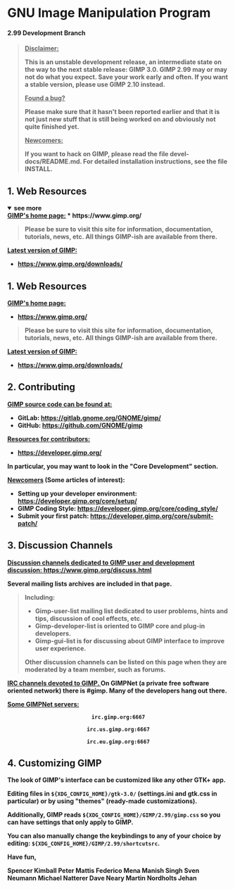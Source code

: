 

# GNU Image Manipulation Program
#### 2.99 Development Branch


> <b><u>Disclaimer:</u><b>
> 
>This is an unstable development release, an intermediate state on the
>way to the next stable release: GIMP 3.0. GIMP 2.99 may or may not do
>what you expect. Save your work early and often. If you want a stable
>version, please use GIMP 2.10 instead.
>
><b><u>Found a bug?</u><b>
>
>Please make sure that it hasn't been reported earlier and that it is not
>just new stuff that is still being worked on and obviously not quite finished yet.
>
> <b><u>Newcomers:</u><b>
> 
>If you want to hack on GIMP, please read the file devel-docs/README.md.
>For detailed installation instructions, see the file INSTALL.
## 1. Web Resources
<details open>
<summary>see more </summary>
<b><u>GIMP's home page:</u><b>
* https://www.gimp.org/

> Please be sure to visit this site for information, documentation,
tutorials, news, etc.  All things GIMP-ish are available from there.

<b><u>Latest version of GIMP:</u><b>
* https://www.gimp.org/downloads/
</details>

## 1. Web Resources
<b><u>GIMP's home page:</u><b>
* https://www.gimp.org/

> Please be sure to visit this site for information, documentation,
tutorials, news, etc.  All things GIMP-ish are available from there.

<b><u>Latest version of GIMP:</u><b>
* https://www.gimp.org/downloads/


## 2. Contributing
<b><u>GIMP source code can be found at:</u><b>

* GitLab:   https://gitlab.gnome.org/GNOME/gimp/
* GitHub: https://github.com/GNOME/gimp

<b><u>Resources for contributors:</u><b>
* https://developer.gimp.org/

In particular, you may want to look in the "Core Development" section. 

<b><u>Newcomers</u></b> (Some articles of interest):
* Setting up your developer environment: https://developer.gimp.org/core/setup/
* GIMP Coding Style: https://developer.gimp.org/core/coding_style/
* Submit your first patch: https://developer.gimp.org/core/submit-patch/


## 3. Discussion Channels

 <b><u>Discussion channels dedicated to GIMP user and development discussion: </b></u>
https://www.gimp.org/discuss.html

Several mailing lists archives are included in that page.
>
><b>Including: </b>
>* Gimp-user-list mailing list dedicated to user problems, hints and tips, discussion of cool effects, etc.  
>* Gimp-developer-list is oriented to GIMP core and plug-in developers.  
>* Gimp-gui-list is for discussing about GIMP interface to improve user experience. 
>
> Other discussion channels can be listed on this page when they are moderated by a team member, such as forums.

 <b><u>IRC channels devoted to GIMP. </u></b>
On <b>GIMPNet </b> (a private free software oriented network) there is #gimp. 
Many of the developers hang out there. 

<b><u>Some GIMPNet servers: </u></b>
<center>
	
	irc.gimp.org:6667
	
	irc.us.gimp.org:6667
	
	irc.eu.gimp.org:6667
	
</center>


## 4. Customizing GIMP
The look of GIMP's interface can be customized like any other GTK+ app.

Editing files in `${XDG_CONFIG_HOME}/gtk-3.0/` (settings.ini and gtk.css in particular) 
or by using "themes" (ready-made customizations).

Additionally, GIMP reads `${XDG_CONFIG_HOME}/GIMP/2.99/gimp.css` so you can have settings that only apply to GIMP.

You can also manually change the keybindings to any of your choice by editing: `${XDG_CONFIG_HOME}/GIMP/2.99/shortcutsrc`.


Have fun,

Spencer Kimball
Peter Mattis
Federico Mena
Manish Singh
Sven Neumann
Michael Natterer
Dave Neary
Martin Nordholts
Jehan
